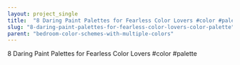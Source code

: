 ```yaml
---
layout: project_single
title:  "8 Daring Paint Palettes for Fearless Color Lovers #color #palette"
slug: "8-daring-paint-palettes-for-fearless-color-lovers-color-palette"
parent: "bedroom-color-schemes-with-multiple-colors"
---
```

8 Daring Paint Palettes for Fearless Color Lovers #color #palette